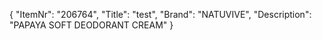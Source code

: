 {
  "ItemNr": "206764",
  "Title": "test",
  "Brand": "NATUVIVE",
  "Description": "PAPAYA SOFT DEODORANT CREAM"
}